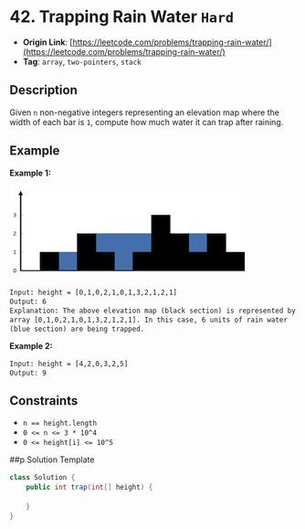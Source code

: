 # 42. Trapping Rain Water `Hard`

- **Origin Link**: [https://leetcode.com/problems/trapping-rain-water/](https://leetcode.com/problems/trapping-rain-water/)
- **Tag**: `array`, `two-pointers`, `stack`


## Description

Given `n` non-negative integers representing an elevation map where the width of each bar is `1`, compute how much water it can trap after raining.


## Example

**Example 1:**

![](./rainwatertrap.png)

```
Input: height = [0,1,0,2,1,0,1,3,2,1,2,1]
Output: 6
Explanation: The above elevation map (black section) is represented by array [0,1,0,2,1,0,1,3,2,1,2,1]. In this case, 6 units of rain water (blue section) are being trapped.
```

**Example 2:**

```
Input: height = [4,2,0,3,2,5]
Output: 9
```


## Constraints

- `n == height.length`
- `0 <= n <= 3 * 10^4`
- `0 <= height[i] <= 10^5`


##p Solution Template

```java
class Solution {
    public int trap(int[] height) {
        
    }
}
```
